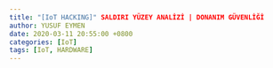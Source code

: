 ```yaml
---
title: "[IoT HACKING]" SALDIRI YÜZEY ANALİZİ | DONANIM GÜVENLİĞİ
author: YUSUF EYMEN
date: 2020-03-11 20:55:00 +0800
categories: [IoT]
tags: [IoT, HARDWARE]
---
```

